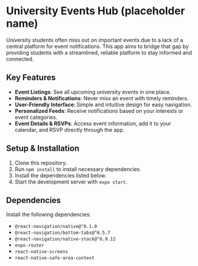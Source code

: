 # University Events Hub (placeholder name)

University students often miss out on important events due to a lack of a central platform for event notifications. This app aims to bridge that gap by providing students with a streamlined, reliable platform to stay informed and connected.

## Key Features

- **Event Listings**: See all upcoming university events in one place.
- **Reminders & Notifications**: Never miss an event with timely reminders.
- **User-Friendly Interface**: Simple and intuitive design for easy navigation.
- **Personalized Feeds**: Receive notifications based on your interests or event categories.
- **Event Details & RSVPs**: Access event information, add it to your calendar, and RSVP directly through the app.

## Setup & Installation

1. Clone this repository.
2. Run `npm install` to install necessary dependencies.
3. Install the dependencies listed below.
4. Start the development server with `expo start`.
   
## Dependencies

Install the following dependencies:

- `@react-navigation/native@^6.1.0`
- `@react-navigation/bottom-tabs@^6.5.7`
- `@react-navigation/native-stack@^6.9.12`
- `expo-router`
- `react-native-screens`
- `react-native-safe-area-context`
